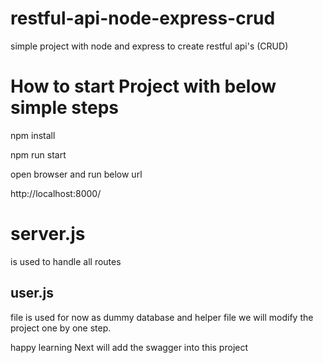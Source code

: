 # restful-api-node-express-crud
simple project with node and express to create restful api's (CRUD)

# How to start Project with below simple steps 
 npm install 
 
 npm run start 
 
 open browser and run below url
 
 http://localhost:8000/

# server.js 
is used to handle all routes 

## user.js 
file is used for now as dummy database and helper file 
we will modify the project one by one step.

happy learning 
Next will add the swagger into this project

